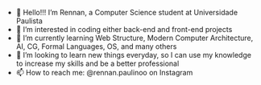 - 👋 Hello!!! I’m Rennan, a Computer Science student at Universidade Paulista
- 👀 I’m interested in coding either back-end and front-end projects
- 🌱 I’m currently learning Web Structure, Modern Computer Architecture, AI, CG, Formal Languages, OS, and many others
- 💞️ I’m looking to learn new things everyday, so I can use my knowledge to increase my skills and be a better professional
- 📫 How to reach me: @rennan.paulinoo on Instagram
